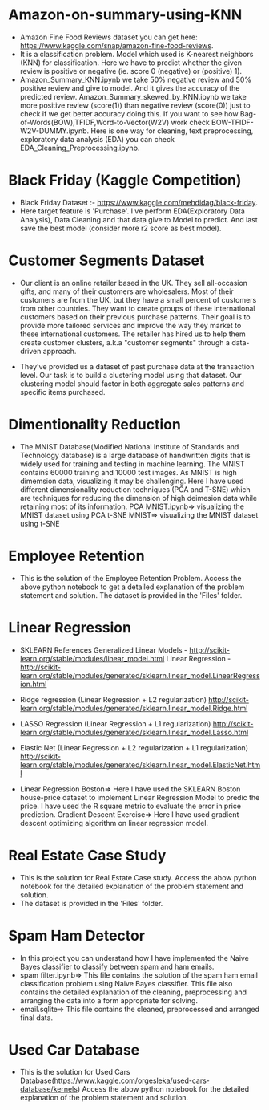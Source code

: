 # Amazon-on-summary-using-KNN
* Amazon Fine Food Reviews dataset you can get here: https://www.kaggle.com/snap/amazon-fine-food-reviews.
* It is a classification problem. Model which used is K-nearest neighbors (KNN) for classification. Here we have to predict whether the given review is positive or negative (ie. score 0 (negative) or (positive) 1). 
* Amazon_Summary_KNN.ipynb we take 50% negative review and 50% positive review and give to model. And it gives the accuracy of the predicted review. Amazon_Summary_skewed_by_KNN.ipynb we take more positive review (score(1)) than negative review (score(0)) just to check if we get better accuracy doing this. If you want to see how Bag-of-Words(BOW),TFIDF,Word-to-Vector(W2V) work check BOW-TFIDF-W2V-DUMMY.ipynb. Here is one way for cleaning, text preprocessing, exploratory data analysis (EDA) you can check EDA_Cleaning_Preprocessing.ipynb.

# Black Friday (Kaggle Competition) 
* Black Friday Dataset :- https://www.kaggle.com/mehdidag/black-friday. 
* Here target feature is 'Purchase'. I ve perform EDA(Exploratory Data Analysis), Data Cleaning and that data give to Model to predict. And last save the best model (consider more r2 score as best model).

# Customer Segments Dataset
* Our client is an online retailer based in the UK. They sell all-occasion gifts, and many of their customers are wholesalers. Most of their customers are from the UK, but they have a small percent of customers from other countries. They want to create groups of these international customers based on their previous purchase patterns. Their goal is to provide more tailored services and improve the way they market to these international customers. The retailer has hired us to help them create customer clusters, a.k.a "customer segments" through a data-driven approach.

* They've provided us a dataset of past purchase data at the transaction level. Our task is to build a clustering model using that dataset. Our clustering model should factor in both aggregate sales patterns and specific items purchased.

# Dimentionality Reduction
* The MNIST Database(Modified National Institute of Standards and Technology database) is a large database of handwritten digits that is widely used for training and testing in machine learning. The MNIST contains 60000 training and 10000 test images. As MNIST is high dimemsion data, visualizing it may be challenging. Here I have used different dimensionality reduction techniques (PCA and T-SNE) which are techniques for reducing the dimension of high deimesion data while retaining most of its information.
PCA MNIST.ipynb=> visualizing the MNIST dataset using PCA
t-SNE MNIST=> visualizing the MNIST dataset using t-SNE

# Employee Retention
* This is the solution of the Employee Retention Problem. Access the above python notebook to get a detailed explanation of the problem statement and solution.
The dataset is provided in the 'Files' folder.

# Linear Regression
* SKLEARN References Generalized Linear Models - http://scikit-learn.org/stable/modules/linear_model.html
Linear Regression - http://scikit-learn.org/stable/modules/generated/sklearn.linear_model.LinearRegression.html

* Ridge regression (Linear Regression + L2 regularization) http://scikit-learn.org/stable/modules/generated/sklearn.linear_model.Ridge.html

* LASSO Regression (Linear Regression + L1 regularization) http://scikit-learn.org/stable/modules/generated/sklearn.linear_model.Lasso.html

* Elastic Net (Linear Regression + L2 regularization + L1 regularization) http://scikit-learn.org/stable/modules/generated/sklearn.linear_model.ElasticNet.html

* Linear Regression Boston=> Here I have used the SKLEARN Boston house-price dataset to implement Linear Regression Model to predic the price. I have used the R square metric to evaluate the error in price prediction. Gradient Descent Exercise=> Here I have used gradient descent optimizing algorithm on linear regression model.

# Real Estate Case Study
* This is the solution for Real Estate Case study. Access the abow python notebook for the detailed explanation of the problem statement and solution.
* The dataset is provided in the 'Files' folder.

# Spam Ham Detector
* In this project you can understand how I have implemented the Naive Bayes classifier to classify between spam and ham emails.
* spam filter.ipynb=> This file contains the solution of the spam ham email classification problem using Naive Bayes classifier. This file also contains the detailed explanation of the cleaning, preprocessing and arranging the data into a form appropriate for solving.
* email.sqlite=> This file contains the cleaned, preprocessed and arranged final data.

# Used Car Database
* This is the solution for Used Cars Database(https://www.kaggle.com/orgesleka/used-cars-database/kernels) Access the abow python notebook for the detailed explanation of the problem statement and solution.
